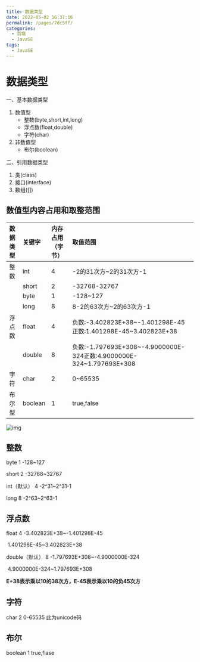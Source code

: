 ```yaml
---
title: 数据类型
date: 2022-05-02 16:37:16
permalink: /pages/7dc5ff/
categories:
  - 后端
  - JavaSE
tags:
  - JavaSE
---
```

# 数据类型

一、基本数据类型

1. 数值型
   - 整数(byte,short,int,long)
   - 浮点数(float,double)
   - 字符(char)
2. 非数值型
   - 布尔(boolean)


二、引用数据类型

1. 类(class)
2. 接口(interface)
3. 数组([])





## 数值型内容占用和取整范围

| 数据类型 | 关键字  | 内存占用（字节） | 取值范围                                                     |
| :------- | :------ | :--------------- | :----------------------------------------------------------- |
| 整数     | int     | 4                | -2的31次方~2的31次方-1                                       |
|          | short   | 2                | -32768-32767                                                 |
|          | byte    | 1                | -128~127                                                     |
|          | long    | 8                | 8-2的63次方~2的63次方-1                                      |
| 浮点数   | float   | 4                | 负数:-3.402823E+38~-1.401298E-45正数:1.401298E-45~3.402823E+38 |
|          | double  | 8                | 负数:-1.797693E+308~-4.9000000E-324正数:4.9000000E-324~1.797693E+308 |
| 字符     | char    | 2                | 0~65535                                                      |
| 布尔型   | boolean | 1                | true,false                                                   |

![img](https://cdn.jsdelivr.net/gh/Iekrwh/images/md-images/v2-23cdfc529888f2b3aefb723a9d49eda5_b.jpg)

## 整数



byte	1	-128~127

short	2	-32768~32767

int（默认）		4	-2^31~2^31-1

long	8	-2^63~2^63-1



## 浮点数

float	4	-3.402823E+38~-1.401298E-45

​					1.401298E-45~3.402823E+38

double（默认）	8	-1.797693E+308~-4.9000000E-324

​						4.9000000E-324~1.797693E+308

**E+38表示乘以10的38次方，E-45表示乘以10的负45次方**



## 字符	

char	2	0-65535	此为unicode码



## 布尔

boolean	1	true,flase



